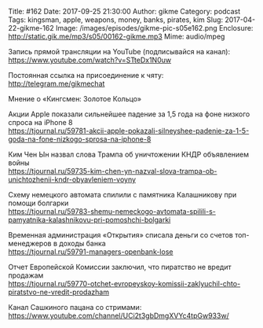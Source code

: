 Title: #162
Date: 2017-09-25 21:30:00
Author: gikme
Category: podcast
Tags: kingsman, apple, weapons, money, banks, pirates, kim
Slug: 2017-04-22-gikme-162
Image: /images/episodes/gikme-pic-s05e162.png
Enclosure: http://static.gik.me/mp3/s05/00162-gikme.mp3
Mime: audio/mpeg

Запись прямой трансляции на YouTube (подписывайся на канал):
<https://www.youtube.com/watch?v=STteDx1N0uw>

Постоянная ссылка на присоединение к чяту: <http://telegram.me/gikmechat>

Мнение о «Кингсмен: Золотое Кольцо»

Акции Apple показали сильнейшее падение за 1,5 года на фоне низкого спроса на iPhone 8  
<https://tjournal.ru/59781-akcii-apple-pokazali-silneyshee-padenie-za-1-5-goda-na-fone-nizkogo-sprosa-na-iphone-8>

Ким Чен Ын назвал слова Трампа об уничтожении КНДР объявлением войны  
<https://tjournal.ru/59735-kim-chen-yn-nazval-slova-trampa-ob-unichtozhenii-kndr-obyavleniem-voyny>

Схему немецкого автомата спилили с памятника Калашникову при помощи болгарки  
<https://tjournal.ru/59783-shemu-nemeckogo-avtomata-spilili-s-pamyatnika-kalashnikovu-pri-pomoshchi-bolgarki>

Временная администрация «Открытия» списала деньги со счетов топ-менеджеров в доходы банка  
<https://tjournal.ru/59791-managers-openbank-lose>

Отчет Европейской Комиссии заключил, что пиратство не вредит продажам  
<https://tjournal.ru/59770-otchet-evropeyskoy-komissii-zaklyuchil-chto-piratstvo-ne-vredit-prodazham>

Канал Сашкиного пацана со стримами:
<https://www.youtube.com/channel/UCi2t3gbDmgXVYc4tpGw933w/>
